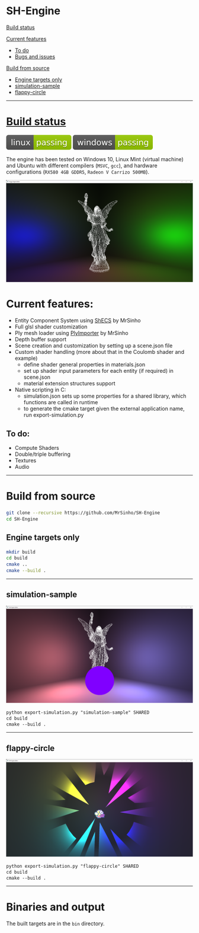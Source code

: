 # SH-Engine

[Build status](#build-status)

[Current features](#current-features)
* [To do](#to-do)
* [Bugs and issues](#bugs-and-issues)

[Build from source](#build-from-source)
* [Engine targets only](#engine-targets-only)
* [simulation-sample](#gaiawritevertexbuffers)
* [flappy-circle](#gaiaengineshutdown)

---

# [Build status](https://github.com/MrSinho/Foggy-Engine/tree/main/.ShCI)

[![linux_badge](.ShCI/linux-status.svg)](https://github.com/MrSinho/Sh-Engine/tree/main/.ShCI/linux-log.md)
[![windows_badge](.ShCI/windows-status.svg)](https://github.com/MrSinho/Sh-Engine/tree/main/.ShCI/windows-log.md)

The engine has been tested on Windows 10, Linux Mint (virtual machine) and Ubuntu with different compilers (`MSVC`, `gcc`), and hardware configurations (`RX580 4GB GDDR5`, `Radeon V Carrizo 500MB`).

![coulomb](saved/pictures/coulomb.png)

# Current features:
 - Entity Component System using [ShECS](https://github.com/MrSinho/ShECS) by MrSinho
 - Full glsl shader customization
 - Ply mesh loader using [PlyImporter](https://github.com/MrSinho/PlyImporter) by MrSinho
 - Depth buffer support
 - Scene creation and customization by setting up a scene.json file
 - Custom shader handling (more about that in the Coulomb shader and example)
    * define shader general properties in materials.json
    * set up shader input parameters for each entity (if required) in scene.json
    * material extension structures support
 - Native scripting in C:
    * simulation.json sets up some properties for a shared library, which functions are called in runtime
    * to generate the cmake target given the external application name, run export-simulation.py

## To do:
 * Compute Shaders
 * Double/triple buffering
 * Textures
 * Audio

---

# Build from source

```bash
git clone --recursive https://github.com/MrSinho/SH-Engine
cd SH-Engine
``` 

## Engine targets only

```bash
mkdir build
cd build 
cmake ..
cmake --build .
```

---

## simulation-sample

![simulation-sample](saved/pictures/simulation-sample.png)

```batch
python export-simulation.py "simulation-sample" SHARED
cd build 
cmake --build .
```

---

## flappy-circle

![flappy-circle](saved/pictures/flappy-circle.png)

```batch
python export-simulation.py "flappy-circle" SHARED
cd build 
cmake --build .
```

---

# Binaries and output

The built targets are in the `bin` directory.
